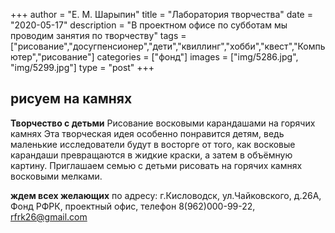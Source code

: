 +++
author = "Е. М. Шарыпин"
title = "Лаборатория творчества"
date = "2020-05-17"
description = "В проектном офисе по субботам мы проводим занятия по творчеству"
tags = ["рисование","досугпенсионер","дети","квиллинг","хобби","квест","Компьютер","рисование"]
categories = ["фонд"]
images = ["img/5286.jpg", "img/5299.jpg"]
type = "post"
+++


## рисуем на камнях

**Творчество с детьми**
Рисование восковыми карандашами на горячих камнях
Эта творческая идея особенно понравится детям, ведь маленькие исследователи будут в восторге от того, как восковые карандаши превращаются в жидкие краски, а затем в объёмную картину.
Приглашаем семью с детьми рисовать на горячих камнях восковыми мелками.

**ждем всех желающих** по адресу: г.Кисловодск, ул.Чайковского, д.26А, Фонд РФРК, проектный офис, телефон 8(962)000-99-22, rfrk26@gmail.com